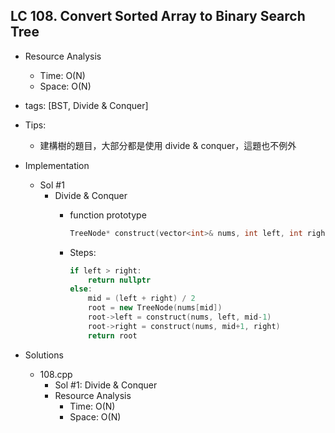 ## LC 108. Convert Sorted Array to Binary Search Tree
- Resource Analysis
    - Time: O(N)
    - Space: O(N)

- tags: [BST, Divide & Conquer]

- Tips: 
    - 建構樹的題目，大部分都是使用 divide & conquer，這題也不例外 

- Implementation
    - Sol #1 
        - Divide & Conquer 
            - function prototype
                ```C++
                TreeNode* construct(vector<int>& nums, int left, int right);
                ```

            - Steps:
                ```C++
                if left > right:
                    return nullptr
                else:
                    mid = (left + right) / 2
                    root = new TreeNode(nums[mid])
                    root->left = construct(nums, left, mid-1)
                    root->right = construct(nums, mid+1, right)
                    return root
                ```
                   
- Solutions
    - 108.cpp
        - Sol #1: Divide & Conquer
        - Resource Analysis
            - Time: O(N)
            - Space: O(N)
     